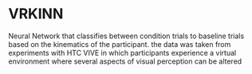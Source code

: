 # VRKINN
Neural Network that classifies between condition trials to baseline trials based on the kinematics of the participant.
the data was taken from experiments with HTC VIVE  in which participants experience a virtual environment where several aspects of visual perception can be altered
